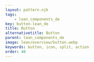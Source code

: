 ```yaml
---
layout: pattern.njk
tags: 
    - lean_components_de
key: button-lean_de
title: Button
alternativetitle: Button
parent: lean_components_de
image: lean/overview/button.webp
keywords: button, icon, split, action
order: 40
---
```

